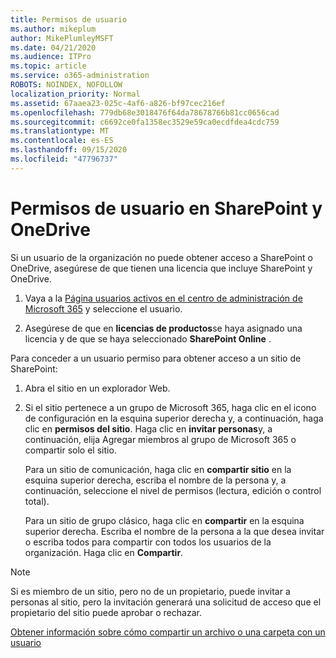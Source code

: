 ```yaml
---
title: Permisos de usuario
ms.author: mikeplum
author: MikePlumleyMSFT
ms.date: 04/21/2020
ms.audience: ITPro
ms.topic: article
ms.service: o365-administration
ROBOTS: NOINDEX, NOFOLLOW
localization_priority: Normal
ms.assetid: 67aaea23-025c-4af6-a826-bf97cec216ef
ms.openlocfilehash: 779db68e3018476f64da78678766b81cc0656cad
ms.sourcegitcommit: c6692ce0fa1358ec3529e59ca0ecdfdea4cdc759
ms.translationtype: MT
ms.contentlocale: es-ES
ms.lasthandoff: 09/15/2020
ms.locfileid: "47796737"
---
```

# <a name="user-permissions-in-sharepoint-and-onedrive"></a>Permisos de usuario en SharePoint y OneDrive

Si un usuario de la organización no puede obtener acceso a SharePoint o OneDrive, asegúrese de que tienen una licencia que incluye SharePoint y OneDrive. 
  
1. Vaya a la [Página usuarios activos en el centro de administración de Microsoft 365](https://portal.office.com/adminportal/home#/users) y seleccione el usuario. 
    
2. Asegúrese de que en **licencias de productos**se haya asignado una licencia y de que se haya seleccionado **SharePoint Online** . 
    
 Para conceder a un usuario permiso para obtener acceso a un sitio de SharePoint: 
  
1. Abra el sitio en un explorador Web.
    
2. Si el sitio pertenece a un grupo de Microsoft 365, haga clic en el icono de configuración en la esquina superior derecha y, a continuación, haga clic en **permisos del sitio**. Haga clic en **invitar personas**y, a continuación, elija Agregar miembros al grupo de Microsoft 365 o compartir solo el sitio. 
    
    Para un sitio de comunicación, haga clic en **compartir sitio** en la esquina superior derecha, escriba el nombre de la persona y, a continuación, seleccione el nivel de permisos (lectura, edición o control total). 
    
    Para un sitio de grupo clásico, haga clic en **compartir** en la esquina superior derecha. Escriba el nombre de la persona a la que desea invitar o escriba todos para compartir con todos los usuarios de la organización. Haga clic en **Compartir**.
    
> [!NOTE]
> Si es miembro de un sitio, pero no de un propietario, puede invitar a personas al sitio, pero la invitación generará una solicitud de acceso que el propietario del sitio puede aprobar o rechazar. 
  
[Obtener información sobre cómo compartir un archivo o una carpeta con un usuario](https://go.microsoft.com/fwlink/?linkid=533408)
  

